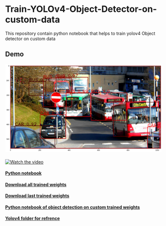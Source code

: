 # Train-YOLOv4-Object-Detector-on-custom-data
This repository contain python notebook that helps to train yolov4 Object detector on custom data

## Demo



#### 
![Project image](object_detection_using_yolov4%20on%20custom%20weights/download.png)

#### 
[![Watch the video](https://i.imgur.com/vKb2F1B.png)](https://drive.google.com/file/d/1u658po9Ft1hfUTYlHdSBCal1PuKfJT2m/view?usp=sharing)

#### [Python notebook](https://nbviewer.jupyter.org/github/atultyagi612/Train-YOLOv4-Object-Detector-on-custom-data/blob/main/Train%20YOLOv4%20Object%20Detector%20on%20custom%20data.ipynb)

#### [Download all trained weights](https://drive.google.com/file/d/1NZI18FI1C9kuSqiEzr3KZHhCEn9kuQR4/view?usp=sharing)

#### [Download last trained weights](https://drive.google.com/file/d/1gL50XefvkBaXV4UVqK8Y6bIKm-je_iej/view?usp=sharing)

#### [Python notebook of object detection on custom trained weights](https://nbviewer.jupyter.org/github/atultyagi612/Train-YOLOv4-Object-Detector-on-custom-data/blob/main/object_detection_using_yolov4%20on%20custom%20weights/object_detection_using_yolo.ipynb)

#### [Yolov4 folder for refrence](https://drive.google.com/file/d/1AD_jvtYf063YH9kJXTqFZZEBgpmYeAl_/view?usp=sharing)
